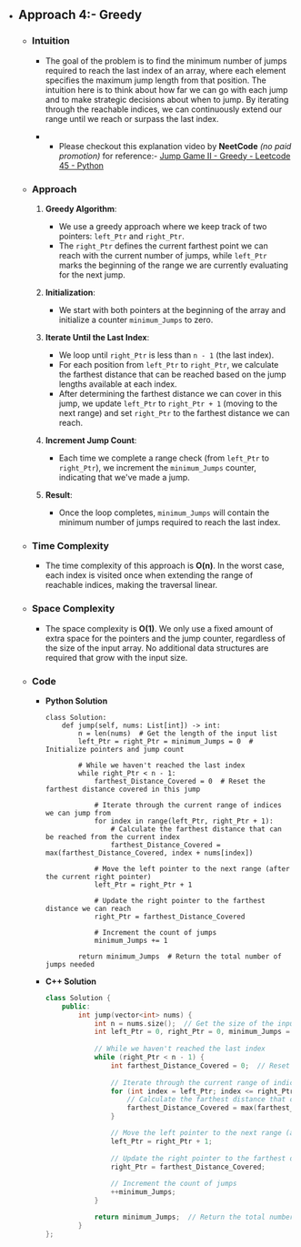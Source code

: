 - ## Approach 4:- Greedy

    - ### Intuition
        - The goal of the problem is to find the minimum number of jumps required to reach the last index of an array, where each element specifies the maximum jump length from that position. The intuition here is to think about how far we can go with each jump and to make strategic decisions about when to jump. By iterating through the reachable indices, we can continuously extend our range until we reach or surpass the last index.

        - - Please checkout this explanation video by __NeetCode__ *(no paid promotion)* for reference:- [Jump Game II - Greedy - Leetcode 45 - Python](https://www.youtube.com/watch?v=dJ7sWiOoK7g)
        
    - ### Approach
        1. **Greedy Algorithm**:
            - We use a greedy approach where we keep track of two pointers: `left_Ptr` and `right_Ptr`. 
            - The `right_Ptr` defines the current farthest point we can reach with the current number of jumps, while `left_Ptr` marks the beginning of the range we are currently evaluating for the next jump.

        2. **Initialization**:
            - We start with both pointers at the beginning of the array and initialize a counter `minimum_Jumps` to zero.

        3. **Iterate Until the Last Index**:
            - We loop until `right_Ptr` is less than `n - 1` (the last index).
            - For each position from `left_Ptr` to `right_Ptr`, we calculate the farthest distance that can be reached based on the jump lengths available at each index.
            - After determining the farthest distance we can cover in this jump, we update `left_Ptr` to `right_Ptr + 1` (moving to the next range) and set `right_Ptr` to the farthest distance we can reach.

        4. **Increment Jump Count**:
            - Each time we complete a range check (from `left_Ptr` to `right_Ptr`), we increment the `minimum_Jumps` counter, indicating that we've made a jump.

        5. **Result**:
            - Once the loop completes, `minimum_Jumps` will contain the minimum number of jumps required to reach the last index.

    - ### Time Complexity
        - The time complexity of this approach is __O(n)__. In the worst case, each index is visited once when extending the range of reachable indices, making the traversal linear.

    - ### Space Complexity
        - The space complexity is __O(1)__. We only use a fixed amount of extra space for the pointers and the jump counter, regardless of the size of the input array. No additional data structures are required that grow with the input size.

    - ### Code
        - **Python Solution**
            ```python3 []
            class Solution:
                def jump(self, nums: List[int]) -> int:
                    n = len(nums)  # Get the length of the input list
                    left_Ptr = right_Ptr = minimum_Jumps = 0  # Initialize pointers and jump count

                    # While we haven't reached the last index
                    while right_Ptr < n - 1:
                        farthest_Distance_Covered = 0  # Reset the farthest distance covered in this jump
                        
                        # Iterate through the current range of indices we can jump from
                        for index in range(left_Ptr, right_Ptr + 1):
                            # Calculate the farthest distance that can be reached from the current index
                            farthest_Distance_Covered = max(farthest_Distance_Covered, index + nums[index])

                        # Move the left pointer to the next range (after the current right pointer)
                        left_Ptr = right_Ptr + 1
                        
                        # Update the right pointer to the farthest distance we can reach
                        right_Ptr = farthest_Distance_Covered
                        
                        # Increment the count of jumps
                        minimum_Jumps += 1

                    return minimum_Jumps  # Return the total number of jumps needed
            ```
        - **C++ Solution**
            ```C++ []
            class Solution {
                public:
                    int jump(vector<int> nums) {
                        int n = nums.size();  // Get the size of the input vector
                        int left_Ptr = 0, right_Ptr = 0, minimum_Jumps = 0;  // Initialize pointers and jump count
                        
                        // While we haven't reached the last index
                        while (right_Ptr < n - 1) {
                            int farthest_Distance_Covered = 0;  // Reset the farthest distance covered for this jump
                            
                            // Iterate through the current range of indices we can jump from
                            for (int index = left_Ptr; index <= right_Ptr; ++index) {
                                // Calculate the farthest distance that can be reached from the current index
                                farthest_Distance_Covered = max(farthest_Distance_Covered, index + nums[index]);
                            }

                            // Move the left pointer to the next range (after the current right pointer)
                            left_Ptr = right_Ptr + 1;
                            
                            // Update the right pointer to the farthest distance we can reach
                            right_Ptr = farthest_Distance_Covered;
                            
                            // Increment the count of jumps
                            ++minimum_Jumps;
                        }

                        return minimum_Jumps;  // Return the total number of jumps needed
                    }
            };
            ```